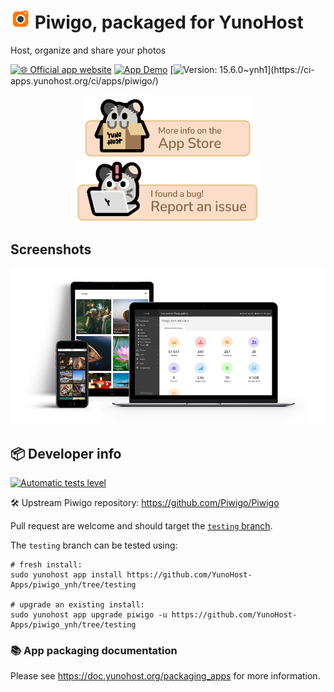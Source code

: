 <!--
N.B.: This README was automatically generated by <https://github.com/YunoHost/apps_tools/blob/main/readme_generator>
It shall NOT be edited by hand.
-->

<h1>
  <img src="https://raw.githubusercontent.com/YunoHost/apps/main/logos/piwigo.png" width="32px" alt="Logo of Piwigo">
  Piwigo, packaged for YunoHost
</h1>

Host, organize and share your photos

[![🌐 Official app website](https://img.shields.io/badge/Official_app_website-darkgreen?style=for-the-badge)](http://piwigo.org)
[![App Demo](https://img.shields.io/badge/App_Demo-blue?style=for-the-badge)](https://piwigo.org/demo)
[![Version: 15.6.0~ynh1](https://img.shields.io/badge/Version-15.6.0~ynh1-rgb(18,138,11)?style=for-the-badge)](https://ci-apps.yunohost.org/ci/apps/piwigo/)

<div align="center">
<a href="https://apps.yunohost.org/app/piwigo"><img height="100px" src="https://github.com/YunoHost/yunohost-artwork/raw/refs/heads/main/badges/neopossum-badges/badge_more_info_on_the_appstore.svg"/></a>
<a href="https://github.com/YunoHost-Apps/piwigo_ynh/issues"><img height="100px" src="https://github.com/YunoHost/yunohost-artwork/raw/refs/heads/main/badges/neopossum-badges/badge_report_an_issue.svg"/></a>
</div>


## Screenshots
![Screenshot of Piwigo](./doc/screenshots/screenshot_Piwigo.jpg)

## 📦 Developer info

[![Automatic tests level](https://apps.yunohost.org/badge/cilevel/piwigo)](https://ci-apps.yunohost.org/ci/apps/piwigo/)

🛠️ Upstream Piwigo repository: <https://github.com/Piwigo/Piwigo>

Pull request are welcome and should target the [`testing` branch](https://github.com/YunoHost-Apps/piwigo_ynh/tree/testing).

The `testing` branch can be tested using:
```
# fresh install:
sudo yunohost app install https://github.com/YunoHost-Apps/piwigo_ynh/tree/testing

# upgrade an existing install:
sudo yunohost app upgrade piwigo -u https://github.com/YunoHost-Apps/piwigo_ynh/tree/testing
```

### 📚 App packaging documentation

Please see <https://doc.yunohost.org/packaging_apps> for more information.